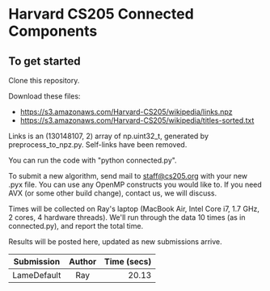 # Harvard CS205 Connected Components

## To get started
Clone this repository.

Download these files:
  * https://s3.amazonaws.com/Harvard-CS205/wikipedia/links.npz  
  * https://s3.amazonaws.com/Harvard-CS205/wikipedia/titles-sorted.txt  

Links is an (130148107, 2) array of np.uint32_t, generated by
preprocess_to_npz.py.  Self-links have been removed.

You can run the code with "python connected.py".

To submit a new algorithm, send mail to staff@cs205.org with your new
.pyx file.  You can use any OpenMP constructs you would like to.  If
you need AVX (or some other build change), contact us, we will discuss.

Times will be collected on Ray's laptop (MacBook Air, Intel Core i7,
1.7 GHz, 2 cores, 4 hardware threads).  We'll run through the data 10
times (as in connected.py), and report the total time.

Results will be posted here, updated as new submissions arrive.

| Submission        | Author           | Time (secs) |
| ------------- |:-------------:| -----:|
| LameDefault   | Ray           | 20.13
